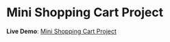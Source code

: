 # Mini Shopping Cart Project

**Live Demo**: [Mini Shopping Cart Project](https://haisenberg98.github.io/denny-mini-cart-project/)
